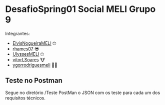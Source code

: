 # DesafioSpring01 Social MELI Grupo 9

Integrantes:

- [ElvisNogueiraMELI](https://github.com/ElvisNogueiraMELI) :nerd_face:	
- [rhames07](https://github.com/rhames07) :sunglasses:
- [UlyssesMELI](https://github.com/UlyssesMELI) :roll_eyes:	
- [vitorLSoares](https://github.com/vitorLSoares) :cow:
- [ygorrodriguesmeli](https://github.com/ygorrodriguesmeli) :man_technologist:	

## Teste no Postman

Segue no diretório /Teste PostMan o JSON com os teste para cada um dos requisitos técnicos. 

